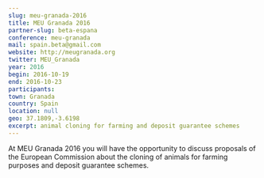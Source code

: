 ```yaml
---
slug: meu-granada-2016
title: MEU Granada 2016
partner-slug: beta-espana
conference: meu-granada
mail: spain.beta@gmail.com
website: http://meugranada.org
twitter: MEU_Granada
year: 2016
begin: 2016-10-19
end: 2016-10-23
participants:
town: Granada
country: Spain
location: null
geo: 37.1809,-3.6198
excerpt: animal cloning for farming and deposit guarantee schemes
---
```


At MEU Granada 2016 you will have the opportunity to discuss proposals of the European Commission about the cloning of animals for farming purposes and deposit guarantee schemes.
